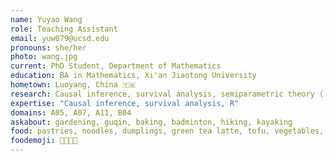 ```yaml
---
name: Yuyao Wang
role: Teaching Assistant
email: yuw079@ucsd.edu
pronouns: she/her
photo: wang.jpg
current: PhD Student, Department of Mathematics
education: BA in Mathematics, Xi'an Jiaotong University
hometown: Luoyang, China 🇹🇼
research: Causal inference, survival analysis, semiparametric theory ([my website](https://wangyuyao98.github.io))
expertise: "Causal inference, survival analysis, R"
domains: A05, A07, A11, B04
askabout: gardening, guqin, baking, badminton, hiking, kayaking
food: pastries, noodles, dumplings, green tea latte, tofu, vegetables, fruits
foodemoji: 🍓🥑🍞🥟
---
```

